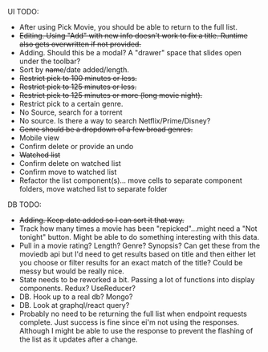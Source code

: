 UI TODO:

- After using Pick Movie, you should be able to return to the full list.
- ~~Editing. Using "Add" with new info doesn't work to fix a title. Runtime also gets overwritten if not provided.~~
- Adding. Should this be a modal? A "drawer" space that slides open under the toolbar?
- Sort by ~~name~~/date added/length.
- ~~Restrict pick to 100 minutes or less.~~
- ~~Restrict pick to 125 minutes or less.~~
- ~~Restrict pick to 125 minutes or more (long movie night).~~
- Restrict pick to a certain genre.
- No Source, search for a torrent
- No source. Is there a way to search Netflix/Prime/Disney?
- ~~Genre should be a dropdown of a few broad genres.~~
- Mobile view
- Confirm delete or provide an undo
- ~~Watched list~~
- Confirm delete on watched list
- Confirm move to watched list
- Refactor the list component(s)... move cells to separate component folders, move watched list to separate folder

DB TODO:

- ~~Adding. Keep date added so I can sort it that way.~~
- Track how many times a movie has been "repicked"...might need a "Not tonight" button. Might be able to do something interesting with this data.
- Pull in a movie rating? Length? Genre? Synopsis? Can get these from the moviedb api but I'd need to get results based on title and then either let you choose or filter results for an exact match of the title? Could be messy but would be really nice.
- State needs to be reworked a bit. Passing a lot of functions into display components. Redux? UseReducer?
- DB. Hook up to a real db? Mongo?
- DB. Look at graphql/react query?
- Probably no need to be returning the full list when endpoint requests complete. Just success is fine since ei'm not using the responses. Although I might be able to use the response to prevent the flashing of the list as it updates after a change.
